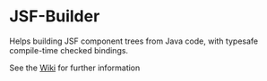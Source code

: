 JSF-Builder
===========

Helps building JSF component trees from Java code, with typesafe compile-time checked bindings.

See the [Wiki](https://github.com/Doctusoft/jsf-builder/wiki) for further information
